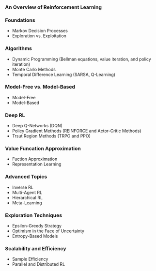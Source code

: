 ### An Overview of Reinforcement Learning

### Foundations
- Markov Decision Processes
- Exploration vs. Exploitation

### Algorithms
- Dynamic Programming (Bellman equations, value iteration, and policy iteration)
- Monte Carlo Methods
- Temporal Difference Learning (SARSA, Q-Learning)

### Model-Free vs. Model-Based
- Model-Free
- Model-Based

### Deep RL
- Deep Q-Networks (DQN)
- Policy Gradient Methods (REINFORCE and Actor-Critic Methods)
- Trsut Region Methods (TRPO and PPO)

### Value Funcation Approximation
- Fuction Approximation
- Representation Learning

### Advanced Topics
- Inverse RL
- Multi-Agent RL
- Hierarchical RL
- Meta-Learning

### Exploration Techniques
- Epsilon-Greedy Strategy
- Optimism in the Face of Uncertainty
- Entropy-Based Models

### Scalability and Efficiency
- Sample Efficiency
- Parallel and Distributed RL

